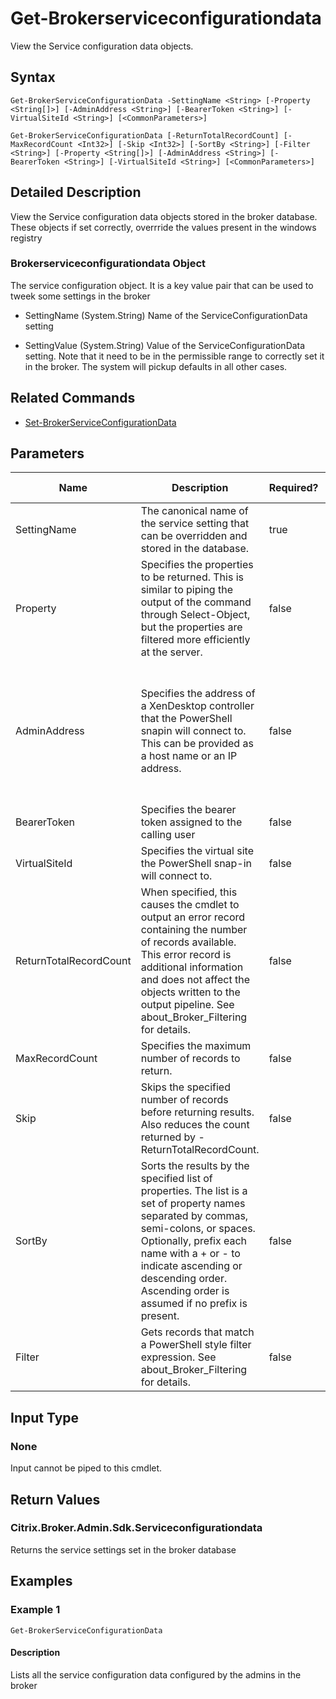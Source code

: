 ﻿
# Get-Brokerserviceconfigurationdata
View the Service configuration data objects.
## Syntax
```
Get-BrokerServiceConfigurationData -SettingName <String> [-Property <String[]>] [-AdminAddress <String>] [-BearerToken <String>] [-VirtualSiteId <String>] [<CommonParameters>]

Get-BrokerServiceConfigurationData [-ReturnTotalRecordCount] [-MaxRecordCount <Int32>] [-Skip <Int32>] [-SortBy <String>] [-Filter <String>] [-Property <String[]>] [-AdminAddress <String>] [-BearerToken <String>] [-VirtualSiteId <String>] [<CommonParameters>]
```
## Detailed Description
View the Service configuration data objects stored in the broker database. These objects if set correctly, overrride the values present in the windows registry


### Brokerserviceconfigurationdata Object
The service configuration object. It is a key value pair that can be used to tweek some settings in the broker


  * SettingName (System.String) Name of the ServiceConfigurationData setting

  * SettingValue (System.String) Value of the ServiceConfigurationData setting. Note that it need to be in the permissible range to correctly set it in the broker. The system will pickup defaults in all other cases.


## Related Commands

* [Set-BrokerServiceConfigurationData](./Set-BrokerServiceConfigurationData/)
## Parameters
| Name   | Description | Required? | Pipeline Input | Default Value |
| --- | --- | --- | --- | --- |
| SettingName | The canonical name of the service setting that can be overridden and stored in the database. | true | false |  |
| Property | Specifies the properties to be returned. This is similar to piping the output of the command through Select-Object, but the properties are filtered more efficiently at the server. | false | false |  |
| AdminAddress | Specifies the address of a XenDesktop controller that the PowerShell snapin will connect to. This can be provided as a host name or an IP address. | false | false | Localhost. Once a value is provided by any cmdlet, this value will become the default. |
| BearerToken | Specifies the bearer token assigned to the calling user | false | false |  |
| VirtualSiteId | Specifies the virtual site the PowerShell snap-in will connect to. | false | false |  |
| ReturnTotalRecordCount | When specified, this causes the cmdlet to output an error record containing the number of records available. This error record is additional information and does not affect the objects written to the output pipeline. See about\_Broker\_Filtering for details. | false | false | False |
| MaxRecordCount | Specifies the maximum number of records to return. | false | false | 250 |
| Skip | Skips the specified number of records before returning results. Also reduces the count returned by -ReturnTotalRecordCount. | false | false | 0 |
| SortBy | Sorts the results by the specified list of properties. The list is a set of property names separated by commas, semi-colons, or spaces. Optionally, prefix each name with a + or - to indicate ascending or descending order. Ascending order is assumed if no prefix is present. | false | false | The default sort order is by name or unique identifier. |
| Filter | Gets records that match a PowerShell style filter expression. See about\_Broker\_Filtering for details. | false | false |  |

## Input Type

### None
Input cannot be piped to this cmdlet.
## Return Values

### Citrix.Broker.Admin.Sdk.Serviceconfigurationdata
Returns the service settings set in the broker database
## Examples

### Example 1
```
Get-BrokerServiceConfigurationData
```
#### Description
Lists all the service configuration data configured by the admins in the broker
